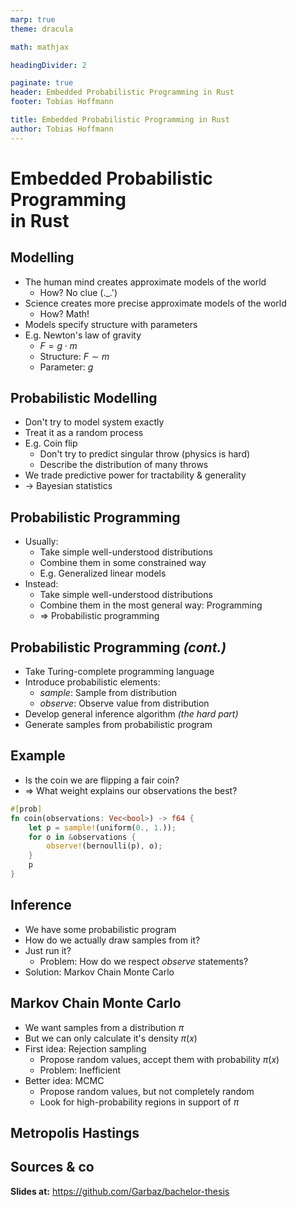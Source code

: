 ```yaml
---
marp: true
theme: dracula

math: mathjax

headingDivider: 2

paginate: true
header: Embedded Probabilistic Programming in Rust
footer: Tobias Hoffmann

title: Embedded Probabilistic Programming in Rust
author: Tobias Hoffmann
---
```


<style>
.outer {
    /* background:blue; */
    display:flex;
    flex-flow: row wrap;
    width:100%;
    height:90%;
}

.inner {
    /* background:green; */
    width:50%;
    display:flex;
    justify-content: center;
    align-items: center;  
}

.inner2 {
    /* background:red; */
    width: 70%;
}
</style>


<style>
section {
    font-size: 30px;
}
</style>

# Embedded Probabilistic Programming <br> in Rust

<style scoped>
  section {
    /* align-items: stretch; */
    display: flex;
    flex-flow: column nowrap;
    justify-content: center;
  }
</style>

## Modelling

- The human mind creates approximate models of the world
  - How? No clue (._.')
- Science creates more precise approximate models of the world
  - How? Math!
- Models specify structure with parameters
- E.g. Newton's law of gravity
  - $F = g \cdot m$
  - Structure: $F \sim m$
  - Parameter: $g$

## Probabilistic Modelling

- Don't try to model system exactly
- Treat it as a random process
- E.g. Coin flip
  - Don't try to predict singular throw (physics is hard)
  - Describe the distribution of many throws
- We trade predictive power for tractability & generality
- → Bayesian statistics


## Probabilistic Programming

- Usually:
  - Take simple well-understood distributions
  - Combine them in some constrained way
  - E.g. Generalized linear models
- Instead:
  - Take simple well-understood distributions
  - Combine them in the most general way: Programming
  - ⇒ Probabilistic programming

## Probabilistic Programming _(cont.)_

- Take Turing-complete programming language
- Introduce probabilistic elements:
  - _sample_: Sample from distribution
  - _observe_: Observe value from distribution
- Develop general inference algorithm _(the hard part)_
- Generate samples from probabilistic program


## Example

- Is the coin we are flipping a fair coin?
- ⇒ What weight explains our observations the best?

```rs
#[prob]
fn coin(observations: Vec<bool>) -> f64 {
    let p = sample!(uniform(0., 1.));
    for o in &observations {
        observe!(bernoulli(p), o);
    }
    p
}
```


## Inference

- We have some probabilistic program
- How do we actually draw samples from it?
- Just run it?
  - Problem: How do we respect _observe_ statements?
- Solution: Markov Chain Monte Carlo


## Markov Chain Monte Carlo

- We want samples from a distribution $\pi$
- But we can only calculate it's density $\pi(x)$
- First idea: Rejection sampling
  - Propose random values, accept them with probability $\pi(x)$
  - Problem: Inefficient
- Better idea: MCMC
  - Propose random values, but not completely random
  - Look for high-probability regions in support of $\pi$

## Metropolis Hastings




## Sources & co

**Slides at:** https://github.com/Garbaz/bachelor-thesis

